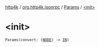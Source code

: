 [http4k](../../index.md) / [org.http4k.jsonrpc](../index.md) / [Params](index.md) / [&lt;init&gt;](./-init-.md)

# &lt;init&gt;

`Params(convert: (`[`NODE`](index.md#NODE)`) -> `[`IN`](index.md#IN)`)`